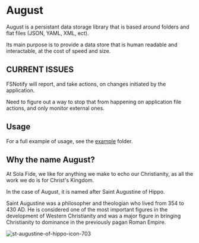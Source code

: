 # August

August is a persistant data storage library that is based around folders and flat files (JSON, YAML, XML, ect).

Its main purpose is to provide a data store that is human readable and interactable, at the cost of speed and size.

## CURRENT ISSUES

FSNotify will report, and take actions, on changes initiated by the application.

Need to figure out a way to stop that from happening on application file actions, and only monitor external ones.

## Usage

For a full example of usage, see the [example](example) folder.

## Why the name August?

At Sola Fide, we like for anything we make to echo our Christianity, as all the work we do is for Christ's Kingdom.

In the case of August, it is named after Saint Augustine of Hippo.

Saint Augustine was a philosopher and theologian who lived from 354 to 430 AD. He is considered one of the most important figures in the development of Western Christianity and was a major figure in bringing Christianity to dominance in the previously pagan Roman Empire.

![st-augustine-of-hippo-icon-703](https://github.com/solafide-dev/august/assets/262524/93d50e65-347d-4185-b635-30b7cf0d3986)
